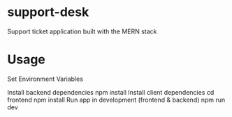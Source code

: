 # support-desk
Support ticket application built with the MERN stack

# Usage
Set Environment Variables

Install backend dependencies
npm install
Install client dependencies
cd frontend
npm install
Run app in development (frontend & backend)
npm run dev
